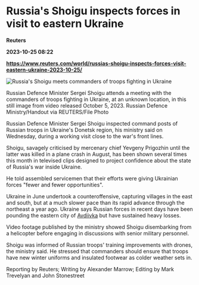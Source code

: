 # Russia's Shoigu inspects forces in visit to eastern Ukraine
**Reuters**

**2023-10-25 08:22**

**https://www.reuters.com/world/russias-shoigu-inspects-forces-visit-eastern-ukraine-2023-10-25/**

![Russia's Shoigu meets commanders of troops fighting in Ukraine](https://www.reuters.com/resizer/n_C5ldyWXYcHc4cEEC0IZ3oMHcA=/1920x0/filters:quality(80)/cloudfront-us-east-2.images.arcpublishing.com/reuters/N4W3MWTHNBONBIUVNCT3VH6CNI.jpg)

Russian Defence Minister Sergei Shoigu attends a meeting with the commanders of troops fighting in Ukraine, at an unknown location, in this still image from video released October 5, 2023. Russian Defence Ministry/Handout via REUTERS/File Photo

Russian Defence Minister Sergei Shoigu inspected command posts of Russian troops in Ukraine's Donetsk region, his ministry said on Wednesday, during a working visit close to the war's front lines.

Shoigu, savagely criticised by mercenary chief Yevgeny Prigozhin until the latter was killed in a plane crash in August, has been shown several times this month in televised clips designed to project confidence about the state of Russia's war inside Ukraine.

He told assembled servicemen that their efforts were giving Ukrainian forces "fewer and fewer opportunities".

Ukraine in June undertook a counteroffensive, capturing villages in the east and south, but at a much slower pace than its rapid advance through the northeast a year ago. Ukraine says Russian forces in recent days have been pounding the eastern city of [Avdiivka](https://www.reuters.com/world/europe/russian-forces-pound-eastern-ukraines-avdiivka-2023-10-24/) but have sustained heavy losses.

Video footage published by the ministry showed Shoigu disembarking from a helicopter before engaging in discussions with senior military personnel.

Shoigu was informed of Russian troops' training improvements with drones, the ministry said. He stressed that commanders should ensure that troops have new winter uniforms and insulated footwear as colder weather sets in.

Reporting by Reuters; Writing by Alexander Marrow; Editing by Mark Trevelyan and John Stonestreet